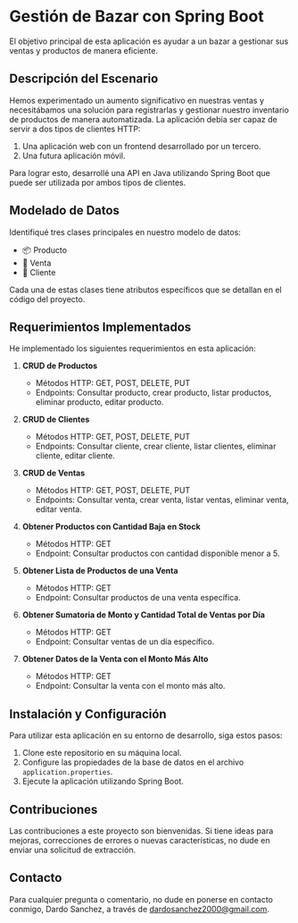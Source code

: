 # Gestión de Bazar con Spring Boot

El objetivo principal de esta aplicación es ayudar a un bazar a gestionar sus ventas y productos de manera eficiente.

## Descripción del Escenario

Hemos experimentado un aumento significativo en nuestras ventas y necesitábamos una solución para registrarlas y gestionar nuestro inventario de productos de manera automatizada. La aplicación debía ser capaz de servir a dos tipos de clientes HTTP:

1. Una aplicación web con un frontend desarrollado por un tercero.
2. Una futura aplicación móvil.

Para lograr esto, desarrollé una API en Java utilizando Spring Boot que puede ser utilizada por ambos tipos de clientes.

## Modelado de Datos

Identifiqué tres clases principales en nuestro modelo de datos:

- 📦 Producto
- 💼 Venta
- 👤 Cliente

Cada una de estas clases tiene atributos específicos que se detallan en el código del proyecto.

## Requerimientos Implementados

He implementado los siguientes requerimientos en esta aplicación:

1. **CRUD de Productos**
   - Métodos HTTP: GET, POST, DELETE, PUT
   - Endpoints: Consultar producto, crear producto, listar productos, eliminar producto, editar producto.

2. **CRUD de Clientes**
   - Métodos HTTP: GET, POST, DELETE, PUT
   - Endpoints: Consultar cliente, crear cliente, listar clientes, eliminar cliente, editar cliente.

3. **CRUD de Ventas**
   - Métodos HTTP: GET, POST, DELETE, PUT
   - Endpoints: Consultar venta, crear venta, listar ventas, eliminar venta, editar venta.

4. **Obtener Productos con Cantidad Baja en Stock**
   - Métodos HTTP: GET
   - Endpoint: Consultar productos con cantidad disponible menor a 5.

5. **Obtener Lista de Productos de una Venta**
   - Métodos HTTP: GET
   - Endpoint: Consultar productos de una venta específica.

6. **Obtener Sumatoria de Monto y Cantidad Total de Ventas por Día**
   - Métodos HTTP: GET
   - Endpoint: Consultar ventas de un día específico.

7. **Obtener Datos de la Venta con el Monto Más Alto**
   - Métodos HTTP: GET
   - Endpoint: Consultar la venta con el monto más alto.

## Instalación y Configuración

Para utilizar esta aplicación en su entorno de desarrollo, siga estos pasos:

1. Clone este repositorio en su máquina local.
2. Configure las propiedades de la base de datos en el archivo `application.properties`.
3. Ejecute la aplicación utilizando Spring Boot.

## Contribuciones

Las contribuciones a este proyecto son bienvenidas. Si tiene ideas para mejoras, correcciones de errores o nuevas características, no dude en enviar una solicitud de extracción.

## Contacto

Para cualquier pregunta o comentario, no dude en ponerse en contacto conmigo, Dardo Sanchez, a través de [dardosanchez2000@gmail.com](mailto:dardosanchez2000@gmail.com).
